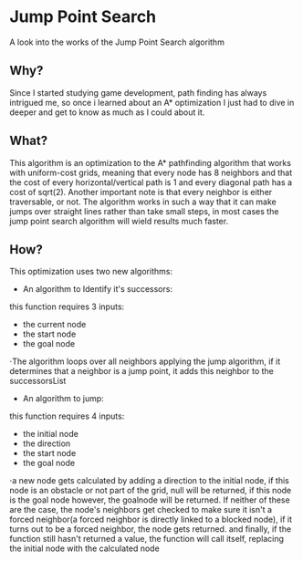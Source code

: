 # Jump Point Search
A look into the works of the Jump Point Search algorithm
## Why?
Since I started studying game development, path finding has always intrigued me, so once i learned about an A* optimization I just had to dive in deeper and get to know as much as I could about it.
## What?
This algorithm is an optimization to the A* pathfinding algorithm that works with uniform-cost grids, meaning that every node has 8 neighbors and that the cost of every horizontal/vertical path is 1 and every diagonal path has a cost of sqrt(2). Another important note is that every neighbor is either traversable, or not. The algorithm works in such a way that it can make jumps over straight lines rather than take small steps, in most cases the jump point search algorithm will wield results much faster.
## How?
This optimization uses two new algorithms:
- An algorithm to Identify it's successors:

this function requires 3 inputs:
- the current node
- the start node
- the goal node

⋅The algorithm loops over all neighbors applying the jump algorithm, if it determines that a neighbor is a jump point, it adds this neighbor to the successorsList
    
- An algorithm to jump:

this function requires 4 inputs:
- the initial node
- the direction
- the start node
- the goal node

⋅a new node gets calculated by adding a direction to the initial node, if this node is an obstacle or not part of the grid, null will be returned, if this node is the goal node however, the goalnode will be returned. If neither of these are the case, the node's neighbors get checked to make sure it isn't a forced neighbor(a forced neighbor is directly linked to a blocked node), if it turns out to be a forced neighbor, the node gets returned. and finally, if the function still hasn't returned a value, the function will call itself, replacing the initial node with the calculated node
